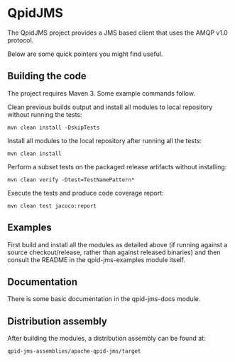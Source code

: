 # QpidJMS

The QpidJMS project provides a JMS based client that uses the AMQP v1.0 protocol.

Below are some quick pointers you might find useful.

## Building the code

The project requires Maven 3. Some example commands follow.

Clean previous builds output and install all modules to local repository without
running the tests:

    mvn clean install -DskipTests

Install all modules to the local repository after running all the tests:

    mvn clean install

Perform a subset tests on the packaged release artifacts without
installing:

    mvn clean verify -Dtest=TestNamePattern*

Execute the tests and produce code coverage report:

    mvn clean test jacoco:report

## Examples

First build and install all the modules as detailed above (if running against
a source checkout/release, rather than against released binaries) and then
consult the README in the qpid-jms-examples module itself.

## Documentation

There is some basic documentation in the qpid-jms-docs module.

## Distribution assembly

After building the modules, a distribution assembly can be found at:

    qpid-jms-assemblies/apache-qpid-jms/target
